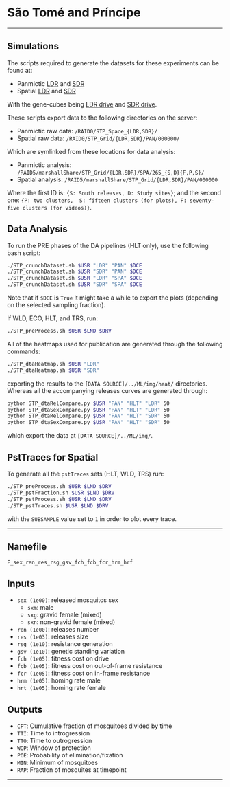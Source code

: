 # São Tomé and Príncipe

<hr>

## Simulations

The scripts required to generate the datasets for these experiments can be found at:

* Panmictic [LDR](https://github.com/Chipdelmal/MGDrivE/blob/master/Main/STP/STP_Grid_LDR.R) and [SDR](https://github.com/Chipdelmal/MGDrivE/blob/master/Main/STP/STP_Grid_SDR.R)
* Spatial [LDR](https://github.com/Chipdelmal/MGDrivE/blob/master/Main/STP/STP_Spatial_LDR.R) and [SDR](https://github.com/Chipdelmal/MGDrivE/blob/master/Main/STP/STP_Spatial_SDR.R)

With the gene-cubes being [LDR drive](https://github.com/Chipdelmal/MGDrivE/blob/master/MGDrivE/R/Cube-CRISPR2MF.R) and [SDR drive](https://github.com/Chipdelmal/MGDrivE/blob/master/MGDrivE/R/Cube-SplitDriveMF.R).

These scripts export data to the following directories on the server:

* Panmictic raw data: `/RAID0/STP_Space_{LDR,SDR}/`
* Spatial raw data: `/RAID0/STP_Grid/{LDR,SDR}/PAN/000000/`

Which are symlinked from these locations for data analysis:

* Panmictic analysis: `/RAID5/marshallShare/STP_Grid/{LDR,SDR}/SPA/265_{S,D}{F,P,S}/`
* Spatial analysis: `/RAID5/marshallShare/STP_Grid/{LDR,SDR}/PAN/000000`

Where the first ID is: `{S: South releases, D: Study sites}`; and the second one: `{P: two clusters,  S: fifteen clusters (for plots), F: seventy-five clusters (for videos)}`.

## Data Analysis

To run the PRE phases of the DA pipelines (HLT only), use the following bash script:

```bash
./STP_crunchDataset.sh $USR "LDR" "PAN" $DCE
./STP_crunchDataset.sh $USR "SDR" "PAN" $DCE
./STP_crunchDataset.sh $USR "LDR" "SPA" $DCE
./STP_crunchDataset.sh $USR "SDR" "SPA" $DCE
```

Note that if `$DCE` is `True` it might take a while to export the plots (depending on the selected sampling fraction).

If WLD, ECO, HLT, and TRS, run:

```bash
./STP_preProcess.sh $USR $LND $DRV
```

All of the heatmaps used for publication are generated through the following commands:

```bash
./STP_dtaHeatmap.sh $USR "LDR"
./STP_dtaHeatmap.sh $USR "SDR"
```

exporting the results to the `[DATA SOURCE]/../ML/img/heat/` directories. Whereas all the accompanying releases curves are generated through:

```bash
python STP_dtaRelCompare.py $USR "PAN" "HLT" "LDR" 50
python STP_dtaSexCompare.py $USR "PAN" "HLT" "LDR" 50
python STP_dtaRelCompare.py $USR "PAN" "HLT" "SDR" 50
python STP_dtaSexCompare.py $USR "PAN" "HLT" "SDR" 50
```

which export the data at `[DATA SOURCE]/../ML/img/`. 

## PstTraces for Spatial

To generate all the `pstTraces` sets (HLT, WLD, TRS) run:

```bash
./STP_preProcess.sh $USR $LND $DRV
./STP_pstFraction.sh $USR $LND $DRV
./STP_pstProcess.sh $USR $LND $DRV
./STP_pstTraces.sh $USR $LND $DRV
```

with the `SUBSAMPLE` value set to `1` in order to plot every trace.

<hr>

## Namefile

`E_sex_ren_res_rsg_gsv_fch_fcb_fcr_hrm_hrf`

## Inputs

* `sex (1e00)`: released mosquitos sex
  * `sxm`: male
  * `sxg`: gravid female (mixed)
  * `sxn`: non-gravid female (mixed)
* `ren (1e00)`: releases number
* `res (1e03)`: releases size
* `rsg (1e10)`: resistance generation
* `gsv (1e10)`: genetic standing variation
* `fch (1e05)`: fitness cost on drive
* `fcb (1e05)`: fitness cost on out-of-frame resistance
* `fcr (1e05)`: fitness cost on in-frame resistance
* `hrm (1e05)`: homing rate male
* `hrt (1e05)`: homing rate female

## Outputs

* `CPT`: Cumulative fraction of mosquitoes divided by time
* `TTI`: Time to introgression
* `TTO`: Time to outrogression
* `WOP`: Window of protection
* `POE`: Probability of elimination/fixation
* `MIN`: Minimum of mosquitoes
* `RAP`: Fraction of mosquites at timepoint

<hr>